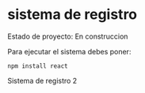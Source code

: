 <h1> sistema de registro </h1>

Estado de proyecto: En construccion

Para ejecutar el sistema debes poner:

``` npm install react ```

Sistema de registro 2
